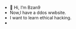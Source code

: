 - 👋 Hi, I’m Bzan9
- Now,I have a ddos wwbsite.
- I want to learn ethical hacking.
- 

<!---
Fckohio/Fckohio is a ✨ special ✨ repository because its `README.md` (this file) appears on your GitHub profile.
You can click the Preview link to take a look at your changes.
--->
